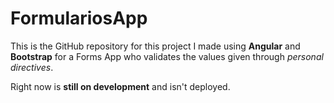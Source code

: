 # FormulariosApp

This is the GitHub repository for this project I made using **Angular** and **Bootstrap** for a Forms App who validates the values given through *personal directives*.

Right now is **still on development** and isn't deployed.